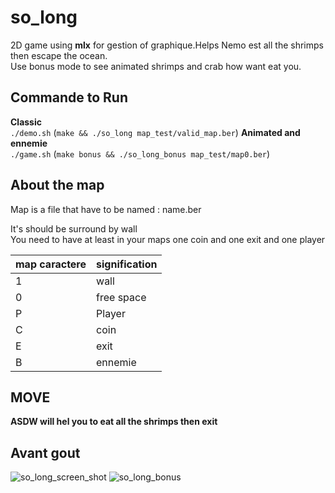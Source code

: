 # so_long
2D game using **mlx** for gestion of graphique.Helps Nemo est all the shrimps then escape the ocean.  
Use bonus mode to see animated shrimps and crab how want eat you.


## Commande to Run
**Classic**  
```./demo.sh``` (```make && ./so_long map_test/valid_map.ber```)
**Animated and ennemie**  
```./game.sh``` (```make bonus && ./so_long_bonus map_test/map0.ber```)

## About the map
Map is a file that have to be named : name.ber  

It's should be surround by wall  
You need to have at least in your maps one coin and one exit and one player  

|map caractere| signification|
|--|-- |
|1 | wall|
|0| free space|
|P| Player|
|C| coin|
|E| exit|
|B|ennemie |

## MOVE
**ASDW will hel you to eat all the shrimps then exit**

## Avant gout
![so_long_screen_shot](https://user-images.githubusercontent.com/56563152/143312841-3ccf67c8-c812-48b6-abea-f326ba2fc382.png)
![so_long_bonus](https://user-images.githubusercontent.com/56563152/143313234-6b0c62d8-7c11-4162-ada5-2f3ca3ed0d11.png)

